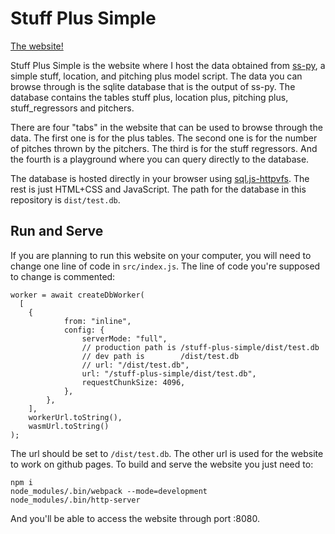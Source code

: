# Stuff Plus Simple

[The website!](https://enzdor.github.io/stuff-plus-simple)

Stuff Plus Simple is the website where I host the data obtained from [ss-py](https://github.com/enzdor/ss-py), a simple stuff, location, and pitching plus model script. The data you can browse through is the sqlite database that is the output of ss-py. The database contains the tables stuff plus, location plus, pitching plus, stuff_regressors and pitchers.

There are four "tabs" in the website that can be used to browse through the data. The first one is for the plus tables. The second one is for the number of pitches thrown by the pitchers. The third is for the stuff regressors. And the fourth is a playground where you can query directly to the database.

The database is hosted directly in your browser using [sql.js-httpvfs](https://github.com/phiresky/sql.js-httpvfs). The rest is just HTML+CSS and JavaScript. The path for the database in this repository is `dist/test.db`.

## Run and Serve

If you are planning to run this website on your computer, you will need to change one line of code in `src/index.js`. The line of code you're supposed to change is commented:

```
worker = await createDbWorker(
  [
    {
			from: "inline",
			config: {
				serverMode: "full",
				// production path is /stuff-plus-simple/dist/test.db
				// dev path is        /dist/test.db
				// url: "/dist/test.db",
				url: "/stuff-plus-simple/dist/test.db",
				requestChunkSize: 4096,
			},
		},
	],
	workerUrl.toString(),
	wasmUrl.toString()
);
```

The url should be set to `/dist/test.db`. The other url is used for the website to work on github pages. To build and serve the website you just need to:

```
npm i
node_modules/.bin/webpack --mode=development
node_modules/.bin/http-server
```

And you'll be able to access the website through port :8080.
